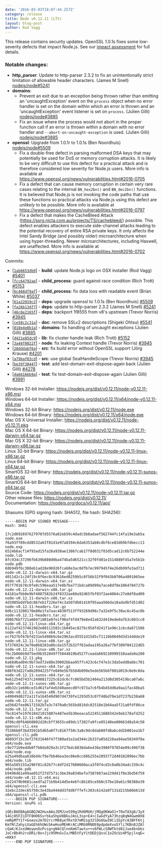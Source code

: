 ```yaml
---
date: '2016-03-03T18:07:44.257Z'
category: release
title: Node v0.12.11 (LTS)
layout: blog-post
author: Rod Vagg
---
```


This release contains security updates. OpenSSL 1.0.1s fixes some low-severity defects that impact Node.js. See our [impact assessment](/blog/vulnerability/openssl-and-low-severity-fixes-jan-2016/#_-update-29-jan-2016-_-openssl-impact-assessment) for full details.

### Notable changes:

- **http_parser**: Update to http-parser 2.3.2 to fix an unintentionally strict limitation of allowable header characters. (James M Snell) [nodejs/node#5241](https://github.com/nodejs/node/pull/5241)
- **domains**:
  - Prevent an exit due to an exception being thrown rather than emitting an 'uncaughtException' event on the `process` object when no error handler is set on the domain within which an error is thrown and an 'uncaughtException' event listener is set on `process`. (Julien Gilli) [nodejs/node#3885](https://github.com/nodejs/node/pull/3885)
  - Fix an issue where the process would not abort in the proper function call if an error is thrown within a domain with no error handler and `--abort-on-uncaught-exception` is used. (Julien Gilli) [nodejs/node#3885](https://github.com/nodejs/node/pull/3885)
- **openssl**: Upgrade from 1.0.1r to 1.0.1s (Ben Noordhuis) [nodejs/node#5509](https://github.com/nodejs/node/pull/5509)
  - Fix a double-free defect in parsing malformed DSA keys that may potentially be used for DoS or memory corruption attacks. It is likely to be very difficult to use this defect for a practical attack and is therefore considered low severity for Node.js users. More info is available at https://www.openssl.org/news/vulnerabilities.html#2016-0705
  - Fix a defect that can cause memory corruption in certain very rare cases relating to the internal `BN_hex2bn()` and `BN_dec2bn()` functions. It is believed that Node.js is not invoking the code paths that use these functions so practical attacks via Node.js using this defect are _unlikely_ to be possible. More info is available at https://www.openssl.org/news/vulnerabilities.html#2016-0797
  - Fix a defect that makes the CacheBleed Attack (https://ssrg.nicta.com.au/projects/TS/cachebleed/) possible. This defect enables attackers to execute side-channel attacks leading to the potential recovery of entire RSA private keys. It only affects the Intel Sandy Bridge (and possibly older) microarchitecture when using hyper-threading. Newer microarchitectures, including Haswell, are unaffected. More info is available at https://www.openssl.org/news/vulnerabilities.html#2016-0702

Commits:

- [[`1ab6653db9`](https://github.com/nodejs/node/commit/1ab6653db9)] - **build**: update Node.js logo on OSX installer (Rod Vagg) [#5401](https://github.com/nodejs/node/pull/5401)
- [[`fcc64792ae`](https://github.com/nodejs/node/commit/fcc64792ae)] - **child_process**: guard against race condition (Rich Trott) [#5153](https://github.com/nodejs/node/pull/5153)
- [[`6c468df9af`](https://github.com/nodejs/node/commit/6c468df9af)] - **child_process**: fix data loss with readable event (Brian White) [#5037](https://github.com/nodejs/node/pull/5037)
- [[`61a22019c2`](https://github.com/nodejs/node/commit/61a22019c2)] - **deps**: upgrade openssl to 1.0.1s (Ben Noordhuis) [#5509](https://github.com/nodejs/node/pull/5509)
- [[`fa26b13df7`](https://github.com/nodejs/node/commit/fa26b13df7)] - **deps**: update to http-parser 2.3.2 (James M Snell) [#5241](https://github.com/nodejs/node/pull/5241)
- [[`46c8e2165f`](https://github.com/nodejs/node/commit/46c8e2165f)] - **deps**: backport 1f8555 from v8's upstream (Trevor Norris) [#3945](https://github.com/nodejs/node/pull/3945)
- [[`ce58c2c31a`](https://github.com/nodejs/node/commit/ce58c2c31a)] - **doc**: remove SSLv2 descriptions (Shigeki Ohtsu) [#5541](https://github.com/nodejs/node/pull/5541)
- [[`018e4e0b1a`](https://github.com/nodejs/node/commit/018e4e0b1a)] - **domains**: fix handling of uncaught exceptions (Julien Gilli) [#3885](https://github.com/nodejs/node/pull/3885)
- [[`d421e85dc9`](https://github.com/nodejs/node/commit/d421e85dc9)] - **lib**: fix cluster handle leak (Rich Trott) [#5152](https://github.com/nodejs/node/pull/5152)
- [[`3a48f0022f`](https://github.com/nodejs/node/commit/3a48f0022f)] - **node**: fix leaking Context handle (Trevor Norris) [#3945](https://github.com/nodejs/node/pull/3945)
- [[`28dddabf6a`](https://github.com/nodejs/node/commit/28dddabf6a)] - **src**: fix build error without OpenSSL support (Jörg Krause) [#4201](https://github.com/nodejs/node/pull/4201)
- [[`a79baf03cd`](https://github.com/nodejs/node/commit/a79baf03cd)] - **src**: use global SealHandleScope (Trevor Norris) [#3945](https://github.com/nodejs/node/pull/3945)
- [[`be39f30447`](https://github.com/nodejs/node/commit/be39f30447)] - **test**: add test-domain-exit-dispose-again back (Julien Gilli) [#4278](https://github.com/nodejs/node/pull/4278)
- [[`da66166b9a`](https://github.com/nodejs/node/commit/da66166b9a)] - **test**: fix test-domain-exit-dispose-again (Julien Gilli) [#3991](https://github.com/nodejs/node/pull/3991)

Windows 32-bit Installer: https://nodejs.org/dist/v0.12.11/node-v0.12.11-x86.msi \
Windows 64-bit Installer: https://nodejs.org/dist/v0.12.11/x64/node-v0.12.11-x64.msi \
Windows 32-bit Binary: https://nodejs.org/dist/v0.12.11/node.exe \
Windows 64-bit Binary: https://nodejs.org/dist/v0.12.11/x64/node.exe \
Mac OS X Universal Installer: https://nodejs.org/dist/v0.12.11/node-v0.12.11.pkg \
Mac OS X 64-bit Binary: https://nodejs.org/dist/v0.12.11/node-v0.12.11-darwin-x64.tar.gz \
Mac OS X 32-bit Binary: https://nodejs.org/dist/v0.12.11/node-v0.12.11-darwin-x86.tar.gz \
Linux 32-bit Binary: https://nodejs.org/dist/v0.12.11/node-v0.12.11-linux-x86.tar.gz \
Linux 64-bit Binary: https://nodejs.org/dist/v0.12.11/node-v0.12.11-linux-x64.tar.gz \
SmartOS 32-bit Binary: https://nodejs.org/dist/v0.12.11/node-v0.12.11-sunos-x86.tar.gz \
SmartOS 64-bit Binary: https://nodejs.org/dist/v0.12.11/node-v0.12.11-sunos-x64.tar.gz \
Source Code: https://nodejs.org/dist/v0.12.11/node-v0.12.11.tar.gz \
Other release files: https://nodejs.org/dist/v0.12.11/ \
Documentation: https://nodejs.org/docs/v0.12.11/api/

Shasums (GPG signing hash: SHA512, file hash: SHA256):

```
-----BEGIN PGP SIGNED MESSAGE-----
Hash: SHA1

17c2d6926976279707d5576a82eb59c4dadc5b8adaef562744fc14fa19e3ab5a  node.exe
f6a93ff89cdd8532a63f81d1e97a8394c6da6353ab0cdbf6ce83d69bfdbecc13  node.exp
6524b6acf14f93ad15fa26a938ae13867cab17f8d031f03d5cad12c6b752244e  node.lib
8fc934c37296fb639b080d0ba474ba5d6521cc32f0fd01e1514880f45a7e5b1b  node.pdb
68b949f6c308eb1ad28e96926fca68e3ac0dfb7ec997945f4e26db99fe3ad711  node-v0.12.11-darwin-x64.tar.gz
4011d2c1c24f19c8f6ec8c93616ed0259b5c8f56b32f9f043b0706a4891065ee  node-v0.12.11-darwin-x64.tar.xz
057f701678c0fe0c596eaa517e8b7ba771bdca89d99a7ace8df8e1064784727b  node-v0.12.11-darwin-x86.tar.gz
64181afbb0e9bf4087582b24f8332ae60a92d65fbf03f2ae4064c27e0df8ad09  node-v0.12.11-darwin-x86.tar.xz
4d3985bddfbdc867eb1f226e74c3a507db01410f95aaa566da18ada9bfd51d02  node-v0.12.11-headers.tar.gz
0d6c113200170e80e1fa7aac4830f513ff93269d96c7a32e9f5c30ac6c45ac0b  node-v0.12.11-headers.tar.xz
d98b76b7721a60471801e07e1f90af4fd479e8e42a632d419ede0a7b3c603cc0  node-v0.12.11-linux-x64.tar.gz
6122af4237461982e80111583c1b845ec8276c95dfd241f1e96c1cbcda671586  node-v0.12.11-linux-x64.tar.xz
ecf627bf67bfd231e549869c6e2963acd5551d15d5cf1116b0649d3d14ddde19  node-v0.12.11-linux-x86.tar.gz
5f376924c3e70a0b8283a0bcda15f2b32ff63adaa195a26a77bf309f04122d65  node-v0.12.11-linux-x86.tar.xz
f6c2b066b9d75ed9b352849ff5044819bd527fceada669210999310aada9a280  node-v0.12.11.pkg
6a68d6ad04c9b73ed72e88e39002bbaa95ffc423c6cf47e3c3da5edd0abbc701  node-v0.12.11-sunos-x64.tar.gz
688f63d22fa8b2094225ffe049e5b7b584b899e5ede565b6f001d019c0e9c0da  node-v0.12.11-sunos-x64.tar.xz
9e61254d7437c2498817225c62dc6cfc065bd3b2404a213d8d305419bca07a6c  node-v0.12.11-sunos-x86.tar.gz
a0b32c1e606ce31d61faf4eb340aeecd0fc973a7c6fb4b45dd6a9aa1fac48ba5  node-v0.12.11-sunos-x86.tar.xz
e49049d82f2a11fa164549d907d4739fe1293d53c07f48bd70e1df237b238a68  node-v0.12.11.tar.gz
ad36d2fee86171582b7a3c7470a0c565bd816dc02518e1b64aa5f21a0fdf86ce  node-v0.12.11.tar.xz
fbc814fe197618421015807e487ee5b30eeaca5224511680342e9eb178afd252  node-v0.12.11-x86.msi
df06cd0f64660802d20cbff3655ce89dc1f302fa9fce05140ee00663d8a54c50  openssl-cli.exe
f5386b0f3bd3591b5d65a0f7c8167f50c3a8c9dc8dab08fd8abcdd2b001ea1b7  openssl-cli.pdb
46893f15c3ef27631646f47f380ad1e2ad344c2b337a85d228aa94ae58349f8a  x64/node.exe
c9e771b9eddb0f7b0da929a3c3f27bdc8836da6e436e3980f97854e09c496f38  x64/node.exp
e25a49dbaa616bd4cf9e7bb46ea3ec06e8cc68b255e2893772d40182896ec7bb  x64/node.lib
965a585155a296f81c82b77c4df2d17680660aca3f074cd3c0a0b34adc339c4c  x64/node.pdb
b9496d61e09ae852f27d7571c3be39a834befa7587607ae229d41f0e3bd56f59  x64/node-v0.12.11-x64.msi
2e22479b9681caedfa271b9b414d5e4e6fc8b185ce560c57be10a61c98388e39  x64/openssl-cli.exe
32ebc22dec65750c3e43ba944dd3fdd6fffefc303c6142a0f131d215b86b613d  x64/openssl-cli.pdb
-----BEGIN PGP SIGNATURE-----
Version: GnuPG v1

iQEcBAEBAgAGBQJW2HuxAAoJEMJzeS99g1Rd6MUH/jMQgOKWaO1+70aTA3g8/3yX
S4Gj05FZiDTF8HO6Svrbka5hpU8BkuJAsL3sp+E4+cIwGdYyA73hzq8qN4Gwm0X8
nmRpMfY1T+Goeox2m7D2rcrM88yeTRxtD7mM2sg32lDGUGwI0CiIEpYcA3BFF6tj
Km7NlZahyiXaGEh6hUWcbkwHuoMEHKrACiMRb9RNOE0pdpdeXvoSYli7KBn8JZAl
cQaK/KJxxUWeywnDzPcsg+gN4CQlnnKm6Tawtu++v6FWLcS8WTktd81Jue4knbks
JoC+Bb4h2rvDR1/8o+Jjc95MnGvIx/MB5tFyY1tDEDjQxsC1oZXcUz4P5pjlnqE=
=KKkY
-----END PGP SIGNATURE-----

```
